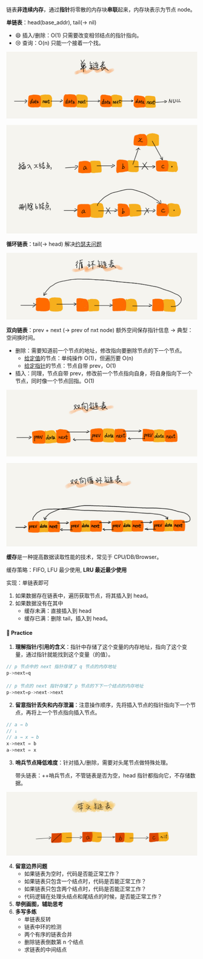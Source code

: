 链表**非连续内存**，通过**指针**将零散的内存块**串联**起来，内存块表示为节点 node。

**单链表**：head(base_addr), tail(→ nil)

- :smile: 插入/删除：O(1) 只需要改变相邻结点的指针指向。
- :cry: 查询：O(n) 只能一个接着一个找。



![image-20240703214830994](04_linkedlist.assets/image-20240703214830994.png)



![image-20240703215032735](04_linkedlist.assets/image-20240703215032735.png)



**循环链表**：tail(→ head) 解决[约瑟夫问题](https://zh.wikipedia.org/wiki/%E7%BA%A6%E7%91%9F%E5%A4%AB%E6%96%AF%E9%97%AE%E9%A2%98)



![image-20240703215548676](04_linkedlist.assets/image-20240703215548676.png)



**双向链表**：prev + next (→ prev of nxt node) 额外空间保存指针信息 → 典型：空间换时间。

- 删除：需要知道前一个节点的地址，修改指向要删除节点的下一个节点。
  - <u>给定值</u>的节点：单纯操作 O(1)，但遍历要 O(n)
  - <u>给定指针</u>的节点：节点自带 prev，O(1)
- 插入：同理，节点自带 prev，修改前一个节点指向自身，将自身指向下一个节点，同时像一个节点回指。O(1)



![image-20240703215636614](04_linkedlist.assets/image-20240703215636614.png)



![image-20240703220434187](04_linkedlist.assets/image-20240703220434187.png)



**缓存**是一种提高数据读取性能的技术，常见于 CPU/DB/Browser。

缓存策略：FIFO, LFU 最少使用, **LRU 最近最少使用**

实现：单链表即可

1. 如果数据存在链表中，遍历获取节点，将其插入到 head。
2. 如果数据没有在其中
   - 缓存未满：直接插入到 head
   - 缓存已满：删除 tail，插入到 head。



#### :construction_worker: **Practice**

1. **理解指针/引用的含义**：指针中存储了这个变量的内存地址，指向了这个变量，通过指针就能找到这个变量（的值）。

```go
// p 节点中的 next 指针存储了 q 节点的内存地址
p->next=q

// p 节点的 next 指针存储了 p 节点的下下一个结点的内存地址
p->next=p->next->next
```

2. **留意指针丢失和内存泄漏**：注意操作顺序，先将插入节点的指针指向下一个节点，再将上一个节点指向插入节点。

```go
// a → b
// ↓
// a → x → b
x->next = b
a->next = x
```

3. **哨兵节点降低难度**：针对插入/删除，需要对头尾节点做特殊处理。

   带头链表：++哨兵节点，不管链表是否为空，head 指针都指向它，不存储数据。

![image-20240705091422830](04_linkedlist.assets/image-20240705091422830.png)

4. **留意边界问题**
   - 如果链表为空时，代码是否能正常工作？
   - 如果链表只包含一个结点时，代码是否能正常工作？
   - 如果链表只包含两个结点时，代码是否能正常工作？
   - 代码逻辑在处理头结点和尾结点的时候，是否能正常工作？
5. **举例画图，辅助思考**
6. **多写多练**
   - 单链表反转
   - 链表中环的检测
   - 两个有序的链表合并
   - 删除链表倒数第 n 个结点
   - 求链表的中间结点

